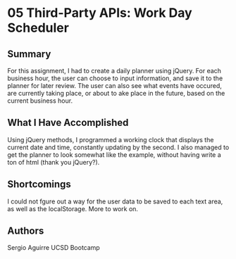 # 05 Third-Party APIs: Work Day Scheduler

## Summary

For this assignment, I had to create a daily planner using jQuery.  For each business hour, the user can choose to input information, and save it to the planner for later review.  The user can also see what events have occured, are currently taking place, or about to ake place in the future, based on the current business hour.


## What I Have Accomplished
Using jQuery methods, I programmed a working clock that displays the current date and time, constantly updating by the second.  I also managed to get the planner to look somewhat like the example, without having write a ton of html (thank you jQuery?).

## Shortcomings
I could not fgure out a way for the user data to be saved to each text area, as well as the localStorage.  More to work on.




## Authors
Sergio Aguirre
UCSD Bootcamp
